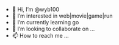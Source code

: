 - 👋 Hi, I’m @wyb100
- 👀 I’m interested in web|movie|game|run
- 🌱 I’m currently learning go
- 💞️ I’m looking to collaborate on ...
- 📫 How to reach me ...

<!---
wyb100/wyb100 is a ✨ special ✨ repository because its `README.md` (this file) appears on your GitHub profile.
You can click the Preview link to take a look at your changes.
--->

